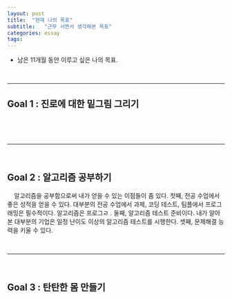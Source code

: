 ```yaml
---
layout: post
title:  "현재 나의 목표"
subtitle:   "근무 서면서 생각해본 목표"
categories: essay
tags: 
---
```

- 남은 11개월 동안 이루고 싶은 나의 목표.

<br />

___



## Goal 1 : 진로에 대한 밑그림 그리기
&nbsp;&nbsp;&nbsp;&nbsp;



<br />

___

<br />



## Goal 2 : 알고리즘 공부하기
&nbsp;&nbsp;&nbsp;&nbsp;알고리즘을 공부함으로써 내가 얻을 수 있는 이점들이 좀 있다. 첫째, 전공 수업에서 좋은 성적을 얻을 수 있다. 대부분의 전공 수업에서 과제, 코딩 테스트, 팀플에서 프로그래밍은 필수적이다. 알고리즘은 프로그ㄹ . 둘째, 알고리즘 테스트 준비이다. 내가 알아본 대부분의 기업은 일정 난이도 이상의 알고리즘 테스트를 시행한다. 셋째, 문제해결 능력을 키울 수 있다.



<br />

___

<br />



## Goal 3 : 탄탄한 몸 만들기
&nbsp;&nbsp;&nbsp;&nbsp;